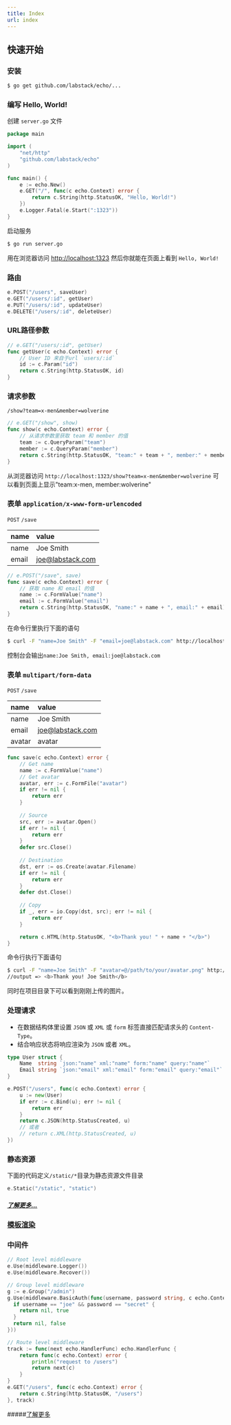 ```yaml
---
title: Index
url: index
---
```


## 快速开始

### 安装

```sh
$ go get github.com/labstack/echo/...
```

### 编写 Hello, World!

创建 `server.go` 文件

```go
package main

import (
	"net/http"
	"github.com/labstack/echo"
)

func main() {
	e := echo.New()
	e.GET("/", func(c echo.Context) error {
		return c.String(http.StatusOK, "Hello, World!")
	})
	e.Logger.Fatal(e.Start(":1323"))
}
```

启动服务
```sh
$ go run server.go
```
用在浏览器访问 [http://localhost:1323](http://localhost:1323) 然后你就能在页面上看到 `Hello, World!` 
### 路由

```go
e.POST("/users", saveUser)
e.GET("/users/:id", getUser)
e.PUT("/users/:id", updateUser)
e.DELETE("/users/:id", deleteUser)
```

### URL路径参数

```go
// e.GET("/users/:id", getUser)
func getUser(c echo.Context) error {
	// User ID 来自于url `users/:id`
	id := c.Param("id")
	return c.String(http.StatusOK, id)
}
```

### 请求参数

`/show?team=x-men&member=wolverine`

```go
// e.GET("/show", show)
func show(c echo.Context) error {
	// 从请求参数里获取 team 和 member 的值
	team := c.QueryParam("team")
	member := c.QueryParam("member")
	return c.String(http.StatusOK, "team:" + team + ", member:" + member)
}
```
从浏览器访问 `http://localhost:1323/show?team=x-men&member=wolverine` 可以看到页面上显示"team:x-men, member:wolverine"

### 表单 `application/x-www-form-urlencoded`

`POST` `/save`

name | value
:--- | :---
name | Joe Smith
email | joe@labstack.com

```go
// e.POST("/save", save)
func save(c echo.Context) error {
	// 获取 name 和 email 的值
	name := c.FormValue("name")
	email := c.FormValue("email")
	return c.String(http.StatusOK, "name:" + name + ", email:" + email)
}
```
在命令行里执行下面的语句
```bash
$ curl -F "name=Joe Smith" -F "email=joe@labstack.com" http://localhost:1323/save
```
控制台会输出`name:Joe Smith, email:joe@labstack.com`

### 表单 `multipart/form-data`

`POST` `/save`

name | value
:--- | :---
name | Joe Smith
email | joe@labstack.com
avatar | avatar

```go
func save(c echo.Context) error {
	// Get name
	name := c.FormValue("name")
	// Get avatar
  	avatar, err := c.FormFile("avatar")
  	if err != nil {
 		return err
 	}
 
 	// Source
 	src, err := avatar.Open()
 	if err != nil {
 		return err
 	}
 	defer src.Close()
 
 	// Destination
 	dst, err := os.Create(avatar.Filename)
 	if err != nil {
 		return err
 	}
 	defer dst.Close()
 
 	// Copy
 	if _, err = io.Copy(dst, src); err != nil {
  		return err
  	}

	return c.HTML(http.StatusOK, "<b>Thank you! " + name + "</b>")
}
```
命令行执行下面语句
```bash
$ curl -F "name=Joe Smith" -F "avatar=@/path/to/your/avatar.png" http://localhost:1323/save
//output => <b>Thank you! Joe Smith</b>
```
同时在项目目录下可以看到刚刚上传的图片。

### 处理请求

- 在数据结构体里设置 `JSON` 或 `XML` 或 `form` 标签直接匹配请求头的 `Content-Type`。 
- 结合响应状态将响应渲染为 `JSON` 或者 `XML`。

```go
type User struct {
	Name  string `json:"name" xml:"name" form:"name" query:"name"`
	Email string `json:"email" xml:"email" form:"email" query:"email"`
}

e.POST("/users", func(c echo.Context) error {
	u := new(User)
	if err := c.Bind(u); err != nil {
		return err
	}
	return c.JSON(http.StatusCreated, u)
	// 或者
	// return c.XML(http.StatusCreated, u)
})
```

### 静态资源

下面的代码定义`/static/*`目录为静态资源文件目录

```go
e.Static("/static", "static")
```

##### [了解更多...](http://go-echo.org/guide/static-files)

### [模板渲染](http://go-echo.org/guide/templates)

### 中间件

```go
// Root level middleware
e.Use(middleware.Logger())
e.Use(middleware.Recover())

// Group level middleware
g := e.Group("/admin")
g.Use(middleware.BasicAuth(func(username, password string, c echo.Context) (error, bool) {
  if username == "joe" && password == "secret" {
    return nil, true
  }
  return nil, false
}))

// Route level middleware
track := func(next echo.HandlerFunc) echo.HandlerFunc {
	return func(c echo.Context) error {
		println("request to /users")
		return next(c)
	}
}
e.GET("/users", func(c echo.Context) error {
	return c.String(http.StatusOK, "/users")
}, track)
```
#####[了解更多](https://echo.labstack.com/middleware)